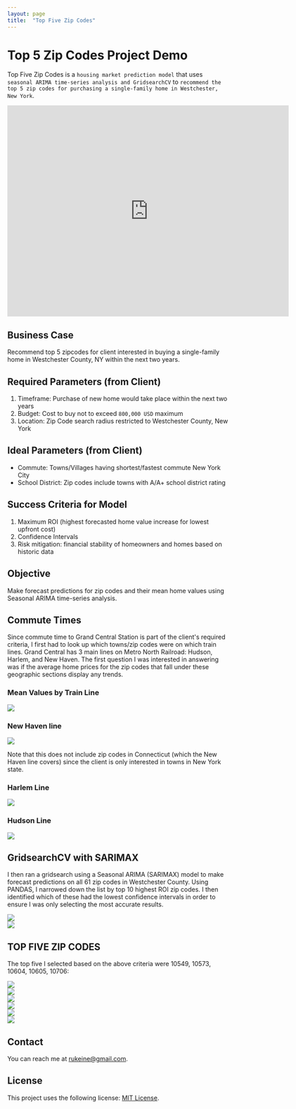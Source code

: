 ```yaml
---
layout: page
title:  "Top Five Zip Codes"
---
```


# Top 5 Zip Codes Project Demo

Top Five Zip Codes is a `housing market prediction model` that uses `seasonal ARIMA time-series analysis and GridsearchCV` to `recommend the top 5 zip codes for purchasing a single-family home in Westchester, New York`.

<div style="display:block; text-align:center; clear:both; position:relative; z-index:9999;"><iframe src="https://player.vimeo.com/video/384921005" width="640" height="480" frameborder="0" allow="autoplay; fullscreen" allowfullscreen></iframe>
</div>

## Business Case

Recommend top 5 zipcodes for client interested in buying a single-family home in Westchester County, NY within the next two years.

## Required Parameters (from Client)

1. Timeframe: Purchase of new home would take place within the next two years
2. Budget: Cost to buy not to exceed `800,000 USD` maximum
3. Location: Zip Code search radius restricted to Westchester County, New York

## Ideal Parameters (from Client)

* Commute: Towns/Villages having shortest/fastest commute New York City
* School District: Zip codes include towns with A/A+ school district rating

## Success Criteria for Model

1. Maximum ROI (highest forecasted home value increase for lowest upfront cost)
2. Confidence Intervals
3. Risk mitigation: financial stability of homeowners and homes based on historic data

## Objective

Make forecast predictions for zip codes and their mean home values using Seasonal ARIMA time-series analysis.

## Commute Times

Since commute time to Grand Central Station is part of the client's required criteria, I first had to look up which towns/zip codes were on which train lines. Grand Central has 3 main lines on Metro North Railroad: Hudson, Harlem, and New Haven. The first question I was interested in answering was if the average home prices for the zip codes that fall under these geographic sections display any trends. 

### Mean Values by Train Line

<div style="width:400px">
<img class="img-responsive" src="http://hakkeray.com/assets/images/timeseries/meanvalues_area.png"></div>

### New Haven line

<div style="width:400px">
<img class="img-responsive" src="http://hakkeray.com/assets/images/timeseries/newhaven_mapTime.png"></div>

Note that this does not include zip codes in Connecticut (which the New Haven line covers) since the client is only interested in towns in New York state. 

### Harlem Line

<div style="width:400px">
<img class="img-responsive" src="http://hakkeray.com/assets/images/timeseries/harlem_mapTime.png"></div>

### Hudson Line

<div style="width:400px">
<img class="img-responsive" src="http://hakkeray.com/assets/images/timeseries/hudson_mapTime.png"></div>

## GridsearchCV with SARIMAX

I then ran a gridsearch using a Seasonal ARIMA (SARIMAX) model to make forecast predictions on all 61 zip codes in Westchester County. Using PANDAS, I narrowed down the list by top 10 highest ROI zip codes. I then identified which of these had the lowest confidence intervals in order to ensure I was only selecting the most accurate results.

<div style="width:400px">
<img class="img-responsive" src="http://hakkeray.com/assets/images/timeseries/conf_roi_pred_3D.png"></div>

<div style="width:400px">
<img class="img-responsive" src="http://hakkeray.com/assets/images/timeseries/conf_roi_heatmap.png"></div>

## TOP FIVE ZIP CODES

The top five I selected based on the above criteria were 10549, 10573, 10604, 10605, 10706:

<div style="width:400px">
<img class="img-responsive" src="http://hakkeray.com/assets/images/timeseries/10549.png"></div>

<div style="width:400px">
<img class="img-responsive" src="http://hakkeray.com/assets/images/timeseries/10573.png"></div>

<div style="width:400px">
<img class="img-responsive" src="http://hakkeray.com/assets/images/timeseries/10604.png"></div>

<div style="width:400px">
<img class="img-responsive" src="http://hakkeray.com/assets/images/timeseries/10605.png"></div>

<div style="width:400px">
<img class="img-responsive" src="http://hakkeray.com/assets/images/timeseries/10706.png"></div>

<div style="width:400px">
<img class="img-responsive" src="http://hakkeray.com/assets/images/timeseries/top5_final_mapTime.png"></div>

## Contact

You can reach me at <rukeine@gmail.com>.

## License

This project uses the following license: [MIT License](/LICENSE.md).

